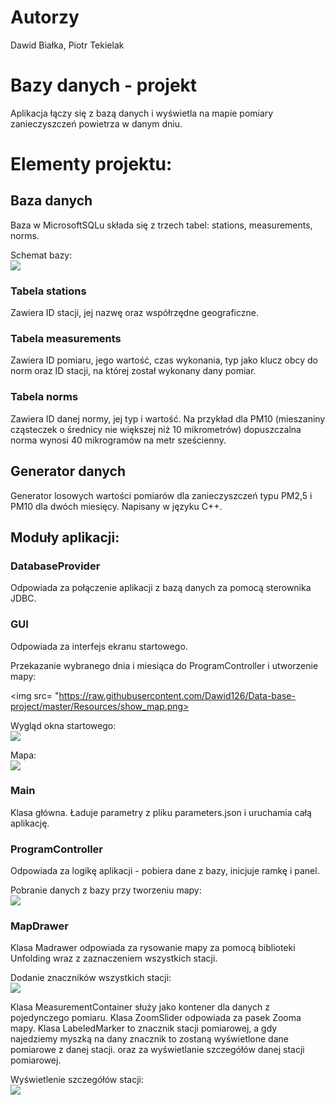 # Autorzy

Dawid Białka, Piotr Tekielak

# Bazy danych - projekt

Aplikacja łączy się z bazą danych i wyświetla na mapie pomiary zanieczyszczeń powietrza w danym dniu.

# Elementy projektu:

## Baza danych
Baza w MicrosoftSQLu składa się z trzech tabel: stations, measurements, norms.

Schemat bazy:<br/>
<img src= "https://raw.githubusercontent.com/Dawid126/Data-base-project/master/Resources/databse_diagram.png">

### Tabela stations

Zawiera ID stacji, jej nazwę oraz współrzędne geograficzne.

### Tabela measurements

Zawiera ID pomiaru, jego wartość, czas wykonania, typ jako klucz obcy do norm oraz ID 
stacji, na której został wykonany dany pomiar.

### Tabela norms

Zawiera ID danej normy, jej typ i wartość. Na przykład dla PM10 (mieszaniny cząsteczek o średnicy nie 
większej niż 10 mikrometrów) dopuszczalna norma wynosi 40 mikrogramów na metr sześcienny.

## Generator danych

Generator losowych wartości pomiarów dla zanieczyszczeń typu PM2,5 i PM10 dla dwóch miesięcy. 
Napisany w języku C++.

## Moduły aplikacji:

### DatabaseProvider

Odpowiada za połączenie aplikacji z bazą danych za pomocą sterownika JDBC.

### GUI

Odpowiada za interfejs ekranu startowego.

Przekazanie wybranego dnia i miesiąca do ProgramController i utworzenie mapy:<br/>

<img src= "https://raw.githubusercontent.com/Dawid126/Data-base-project/master/Resources/show_map.png>

Wygląd okna startowego:<br/>
<img src= "https://raw.githubusercontent.com/Dawid126/Data-base-project/master/Resources/starting_window.png">

Mapa:<br/>
<img src ="https://raw.githubusercontent.com/Dawid126/Data-base-project/master/Resources/map.png">


### Main

Klasa główna. Ładuje parametry z pliku parameters.json i uruchamia całą aplikację.

### ProgramController

Odpowiada za logikę aplikacji - pobiera dane z bazy, inicjuje ramkę i panel.

Pobranie danych z bazy przy tworzeniu mapy:<br/>
<img src="(https://raw.githubusercontent.com/Dawid126/Data-base-project/master/Resources/obtain_data.png">

### MapDrawer

Klasa Madrawer odpowiada za rysowanie mapy za pomocą biblioteki Unfolding wraz z zaznaczeniem
wszystkich stacji.

Dodanie znaczników wszystkich stacji:<br/>
<img src ="https://raw.githubusercontent.com/Dawid126/Data-base-project/master/Resources/add_markers.png">

Klasa MeasurementContainer służy jako kontener dla danych z pojedynczego pomiaru.
Klasa ZoomSlider odpowiada za pasek Zooma mapy.
Klasa LabeledMarker to znacznik stacji pomiarowej, a gdy najedziemy myszką na dany znacznik to zostaną
wyświetlone dane pomiarowe z danej stacji. 
oraz za wyświetlanie szczegółów danej stacji pomiarowej.

Wyświetlenie szczegółów stacji:<br/>
<img src ="https://raw.githubusercontent.com/Dawid126/Data-base-project/master/Resources/show_details.png">




